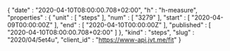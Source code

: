 {
  "date" : "2020-04-10T08:00:00.708+02:00",
  "h" : "h-measure",
  "properties" : {
    "unit" : [ "steps" ],
    "num" : [ "3279" ],
    "start" : [ "2020-04-09T00:00:00Z" ],
    "end" : [ "2020-04-10T00:00:00Z" ],
    "published" : [ "2020-04-10T08:00:00.708+02:00" ]
  },
  "kind" : "steps",
  "slug" : "2020/04/5et4u",
  "client_id" : "https://www-api.jvt.me/fit"
}
